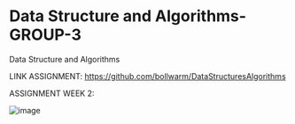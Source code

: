 # Data Structure and Algorithms-GROUP-3
 Data Structure and Algorithms
 
 LINK ASSIGNMENT: https://github.com/bollwarm/DataStructuresAlgorithms
 
 ASSIGNMENT WEEK 2: 
 
 
 ![image](https://user-images.githubusercontent.com/115027435/196876690-ddcfa735-e62d-4d70-ac17-765199e7168a.png)
